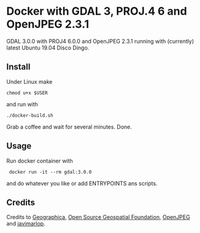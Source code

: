 # Docker with GDAL 3, PROJ.4 6 and OpenJPEG 2.3.1

GDAL 3.0.0 with PROJ4 6.0.0 and OpenJPEG 2.3.1 running with (currently) latest Ubuntu 19.04 Disco Dingo.

## Install
Under Linux make 

`chmod u+x $USER`

and run with

`./docker-build.sh`

Grab a coffee and wait for several minutes. Done.

## Usage
Run docker container with

` docker run -it --rm gdal:3.0.0`

and do whatever you like or add ENTRYPOINTS ans scripts.

## Credits
Credits to [Geographica](https://github.com/GeographicaGS), [Open Source Geospatial Foundation](https://github.com/OSGeo), [OpenJPEG](https://github.com/uclouvain/openjpeg) and [javimarlop](https://github.com/javimarlop).
